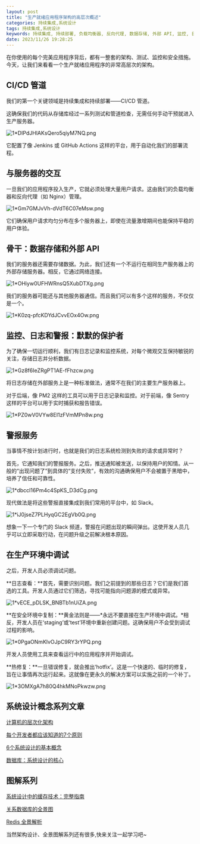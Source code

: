 ```yaml
---
layout: post
title: "生产就绪应用程序架构的高层次概述"
categories: 持续集成,系统设计
tags: 持续集成,系统设计
keywords: 持续集成, 持续部署, 负载均衡器, 反向代理, 数据存储, 外部 API, 监控, 日志记录, 警报服务, 生产环境调试
date: 2023/11/26 19:28:25
---
```

在你使用的每个完美应用程序背后，都有一整套的架构、测试、监控和安全措施。今天，让我们来看看一个生产就绪应用程序的非常高层次的架构。

## CI/CD 管道

我们的第一个关键领域是持续集成和持续部署——CI/CD 管道。

这确保我们的代码从存储库经过一系列测试和管道检查，无需任何手动干预就进入生产服务器。

![1*DIPdJHlAKsQero5qiyM7NQ.png](/uploads/1*DIPdJHlAKsQero5qiyM7NQ.png)

它配置了像 Jenkins 或 GitHub Actions 这样的平台，用于自动化我们的部署流程。

<!--more-->

## 与服务器的交互

一旦我们的应用程序投入生产，它就必须处理大量用户请求。这由我们的负载均衡器和反向代理（如 Nginx）管理。

![1*Gm7GMJvVh-dVdT6C07eMsw.png](/uploads/1*Gm7GMJvVh-dVdT6C07eMsw.png)

它们确保用户请求均匀分布在多个服务器上，即使在流量激增期间也能保持平稳的用户体验。

## 骨干：数据存储和外部 API

我们的服务器还需要存储数据。为此，我们还有一个不运行在相同生产服务器上的外部存储服务器。相反，它通过网络连接。

![1*OHiyw0UFHWRnsQ5XubDTXg.png](/uploads/1*OHiyw0UFHWRnsQ5XubDTXg.png)

我们的服务器可能还与其他服务器通信。而且我们可以有多个这样的服务，不仅仅是一个。

![1*K0zq-pfcKDYdJCvvEOx4Ow.png](/uploads/1*K0zq-pfcKDYdJCvvEOx4Ow.png)

## 监控、日志和警报：默默的保护者

为了确保一切运行顺利，我们有日志记录和监控系统，对每个微观交互保持敏锐的关注，存储日志并分析数据。

![1*Gz8f6IeZRgPT1AE-fFhzcw.png](/uploads/1*Gz8f6IeZRgPT1AE-fFhzcw.png)

将日志存储在外部服务上是一种标准做法，通常不在我们的主要生产服务器上。

对于后端，像 PM2 这样的工具可以用于日志记录和监控。对于前端，像 Sentry 这样的平台可以用于实时捕获和报告错误。

![1*PZ0wV0VYw8EI1zFVmMPn8w.png](/uploads/1*PZ0wV0VYw8EI1zFVmMPn8w.png)

## 警报服务

当事情不按计划进行时，也就是我们的日志系统检测到失败的请求或异常时？

首先，它通知我们的警报服务。之后，推送通知被发送，以保持用户的知情。从一般的“出现问题了”到具体的“支付失败”，有效的沟通确保用户不会被置于黑暗中，培养了信任和可靠性。

![1*dbccl16Pm4c4SpKS_D3dCg.png](/uploads/1*dbccl16Pm4c4SpKS_D3dCg.png)

现代做法是将这些警报直接集成到我们常用的平台中，如 Slack。

![1*iJ0jseZ7PLHyqGC2EgVb0Q.png](/uploads/1*iJ0jseZ7PLHyqGC2EgVb0Q.png)

想象一下一个专门的 Slack 频道，警报在问题出现的瞬间弹出。这使开发人员几乎可以立即采取行动，在问题升级之前解决根本原因。

## 在生产环境中调试

之后，开发人员必须调试问题。

**日志查看：**首先，需要识别问题。我们之前提到的那些日志？它们是我们首选的工具。开发人员通过它们筛选，寻找可能指向问题源的模式或异常。

![1*vECE_pDLSK_BNBTb1nUiZA.png](/uploads/1*vECE_pDLSK_BNBTb1nUiZA.png)

**在安全环境中复制：**黄金法则是——*永远不要直接在生产环境中调试。*相反，开发人员在‘staging’或‘test’环境中重新创建问题。这确保用户不会受到调试过程的影响。

![1*0PgaONmKlvOJpC9RY3rYPQ.png](/uploads/1*0PgaONmKlvOJpC9RY3rYPQ.png)

开发人员使用工具来查看运行中的应用程序并开始调试。

**热修复：**一旦错误修复，就会推出‘hotfix’。这是一个快速的、临时的修复，旨在让事情再次运行起来。这就像在更永久的解决方案可以实施之前的一个补丁。

![1*3OMXgA7h80Q4hkMNoPkwzw.png](/uploads/1*3OMXgA7h80Q4hkMNoPkwzw.png)


## 系统设计概念系列文章

[计算机的层次化架构](http://mp.weixin.qq.com/s?__biz=MzU0NDMzMjY5Ng==&mid=2247488478&idx=1&sn=351b322c2089d8fd7124cf801e0a0524&chksm=fb7c9d29cc0b143facd8d62fb15812d6d28e22749e1183c48d6946dbd13d2e206cd9826bfb20&scene=21#wechat_redirect)

[每个开发者都应该知道的7个原则](http://mp.weixin.qq.com/s?__biz=MzU0NDMzMjY5Ng==&mid=2247488411&idx=1&sn=2520f364a171f0d747a855600c99cc4b&chksm=fb7c9d6ccc0b147a44627a8eef07b5772acbda406ce566afe306ed2b3c98f665e05c12b6ad36&scene=21#wechat_redirect)

[6个系统设计的基本概念](http://mp.weixin.qq.com/s?__biz=MzU0NDMzMjY5Ng==&mid=2247488409&idx=1&sn=a02b97d71d301be4200ab25e4ffad0bc&chksm=fb7c9d6ecc0b1478f85986554735e307e2c92d45236f241dec44a529e9c799c521d5448f9f9a&scene=21#wechat_redirect)

[数据库：系统设计的核心](http://mp.weixin.qq.com/s?__biz=MzU0NDMzMjY5Ng==&mid=2247488407&idx=1&sn=6072efba48ed2f9f1968594a1055a3f6&chksm=fb7c9d60cc0b14766e394d5c04f33d5b1c63987d6cf5b66732887e9ffedbbfc576e5a6617891&scene=21#wechat_redirect)


## 图解系列

[系统设计中的缓存技术：完整指南](http://mp.weixin.qq.com/s?__biz=MzU0NDMzMjY5Ng==&mid=2247488260&idx=1&sn=89701a38ab8af1c670b432b5e7bedf2d&chksm=fb7c9df3cc0b14e52a043999e59b5c1251c3183a61b8c9d35777f237d1478c07b7d01352346e&scene=21#wechat_redirect)

[关系数据库的全景图](http://mp.weixin.qq.com/s?__biz=MzU0NDMzMjY5Ng==&mid=2247488165&idx=1&sn=2c4aaad53e6ca87f61e23dfba2fd8f9e&chksm=fb7c9c52cc0b1544266bb7e008f55bfbaa9b2acdb512eb07beece554e9f766e80f12699208b7&scene=21#wechat_redirect)

[Redis 全景解析](http://mp.weixin.qq.com/s?__biz=MzU0NDMzMjY5Ng==&mid=2247487961&idx=1&sn=f1437b130e1828f4c1c0c45806e4922f&chksm=fb7c9f2ecc0b1638cf34322599d4bd42c002bf2e37c642d9dbc596366f91f237f410b4e90fc5&scene=21#wechat_redirect)

当然架构设计、全景图解系列还有很多,快来关注一起学习吧~
